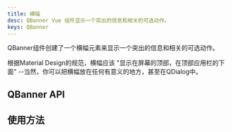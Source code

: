 ```yaml
---
title: 横幅
desc: QBanner Vue 组件显示一个突出的信息和相关的可选动作。
keys: QBanner
---
```

QBanner组件创建了一个横幅元素来显示一个突出的信息和相关的可选动作。

根据Material Design的规范，横幅应该 "显示在屏幕的顶部，在顶部应用栏的下面" --当然，你可以把横幅放在任何有意义的地方，甚至在QDialog中。

## QBanner API

<doc-api file="QBanner" />

## 使用方法

<doc-example title="基础" file="QBanner/Basic" />

<doc-example title="圆形边界" file="QBanner/Rounded" />

<doc-example title="有图像的" file="QBanner/Image" />

<doc-example title="内联动作" file="QBanner/Inline" />

<doc-example title="密集型" file="QBanner/Dense" />
